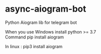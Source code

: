 # async-aiogram-bot
Python Aiogram lib for telegram bot


When you use Windows install python >= 3.7  
Command pip install aiogram

In linux :
  pip3 install aiogram
  
